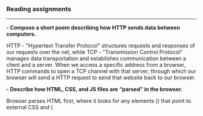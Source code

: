 ### Reading assignments 
  <hr/>


**- Compose a short poem describing how HTTP sends data between computers.**

  HTTP - "Hypertext Transfer Protocol" structures requests and responses of our requests over the net, while TCP - "Transmission Control Protocol" manages data transportation and establishes communication between a client and a server. 
When we access a specific address from a browser, HTTP commands to open a TCP channel with that server, through which our browser will send a HTTP request to send that website back to our browser.


**- Describe how HTML, CSS, and JS files are “parsed” in the browser.**

  Browser parses HTML first, where it looks for any elements (<link>) that point to external CSS and (<script>) JS elements.
When such elements are found, the client sends its request back to the server to retrieve <link> and <script> elements and    then parses them. Then, from the information that was parsed - client creates an outlay for HTML, CSS and JS content, then    compiles and executes JS. Finally, the client builds the DOM (Document Object Model) and applies styles from CSSOM (CSS Object Model) and executes JS. At this point - the visual representation of a page is applied with its functionality and content.   
  
  
**- How can you find images to add to a Website?**
  
  We can use google licensed images, make a custom request to an artist or
  draw them ourselves by using software for drawing.
  
  
**- How do you create a String vs a Number in JavaScript?**
  
  In order to create a variable, we need to declare a keyword "let" and then give it a name and then, with the "=" symbol assign either a number or a string of characters in double quotation marks. 
  
  
**-  What is a Variable and why are they important in JavaScript?**
  
  Variable is an entry point and a dynamical placeholder for information, that's been captured my computer memory. Without varibales, we'd have no infomration to manipulate.

  
**- What is an HTML attribute?**
  
  Attributes are special marks that don't appear visually, but they refer those marked blocks of information to an element that will alter specified properties of said blocks. 
  
  
**- Describe the Anatomy of an HTML element.**
  
  Element includes an opening tag with some attributes, enclosed text content, and a closing tag.
  
  
**- What is the Difference between "article" and "section" element tags?**
  
  The "article" tag is used to highlight main and/or independent piece of information, while the "section" tag is used to wrap related groups of content. 

  
**- What Elements does a “typical” website include?**
  
  Most common elements of a website are: Links, Paragrapgs, Headings, Lists, Tables, Regions, Images, Buttons.
  
  
**- How does metadata influence Search Engine Optimization?**
  
  Metadata directly influences overall discoverability of a website, as well as how high your website will appear in relevant search. 
  
  
**-How is the "meta" HTML tag used when specifying metadata?**
  
  In most cases, it's used with the "name" (specifies the type of element and type of information) and "content"(specifies actual meta content) attributes.
  
  
  
**- What is the first step to designing a Website?**
  
  To do the project ideation. (What do I want to accomplish, how a website will help reach this goal, what's needed to reach the goal).
  
  
**-  What is the most important question to answer when designing a Website?**
  
  What do I want to accomplish.
  
  
**-  Why should you use an "h1" element over a "span" element to display a top level heading?**
  
  We should use it thus it carries semantic meaning, while "span" only makes it look like top heading and has no value for SEO.
  
  
**- What are the benefits of using semantic tags in our HTML?**
 
  <ul>
<li> Search engines will consider its contents as important keywords to influence the page's search rankings (see SEO)
    
<li>Screen readers can use it as a signpost to help visually impaired users navigate a page
<li>Finding blocks of meaningful code is significantly easier than searching through endless divs with or without semantic or namespaced classes
<li>Suggests to the developer the type of data that will be populated 
<li>Semantic naming mirrors proper custom element/component naming.
 <ul/>
  
 **Source**:https://developer.mozilla.org/en-US/docs/Glossary/Semantics/
  
  
**- Describe 2 things that require JavaScript in the Browser?**
  
  Both HTML and CSS depend upon JavaScript to make an interactive webpage, so that it can be dynamically modified/accessed by a user.
  
  
**- How can you add JavaScript to an HTML document?**
  
  Refer to: https://developer.mozilla.org/en-US/docs/Learn/JavaScript/First_steps/What_is_JavaScript#how_do_you_add_javascript_to_your_page
  
<hr/>

 ## Things I want to know more about
  
  I'd like to know more about TCP protocols and information flow
